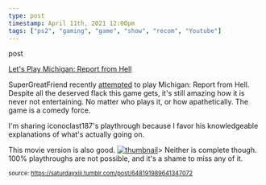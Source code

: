 ```yaml
---
type: post
timestamp: April 11th, 2021 12:00pm
tags: ["ps2", "gaming", "game", "show", "recom", "Youtube"]
---
```

post

<p class="npf_link" data-npf="{&quot;type&quot;:&quot;link&quot;,&quot;url&quot;:&quot;https://href.li/?http://www.youtube.com/playlist?list=PL4AF3053BF572C1E5&quot;,&quot;display_url&quot;:&quot;https://href.li/?http://www.youtube.com/playlist?list=PL4AF3053BF572C1E5&quot;,&quot;title&quot;:&quot;Let's Play Michigan: Report from Hell&quot;,&quot;description&quot;:&quot;Let's Play Michigan: Report from Hell&quot;,&quot;site_name&quot;:&quot;YouTube&quot;,&quot;poster&quot;:[{&quot;media_key&quot;:&quot;0591c87632b1fce4feeedadd11a74071:f42bd368b3ccb51d-6b&quot;,&quot;type&quot;:&quot;image/jpeg&quot;,&quot;width&quot;:168,&quot;height&quot;:94}]}"><a href="https://href.li/?http://www.youtube.com/playlist?list=PL4AF3053BF572C1E5" target="_blank">Let's Play Michigan: Report from Hell</a>

SuperGreatFriend recently <a href="https://www.youtube.com/watch?v=X-EyBetqar0" target="_blank">attempted</a> to play Michigan: Report from Hell.  Despite all the deserved flack this game gets, it's still amazing how it is never not entertaining.  No matter who plays it, or how apathetically.  The game is a comedy force.

I'm sharing iconoclast187's playthrough because I favor his knowledgeable explanations of what's actually going on.

This movie version is also good.
[![thumbnail](http://i3.ytimg.com/vi/-nLO2kz2Txs/maxresdefault.jpg)](https://www.youtube.com/watch?v=-nLO2kz2Txs)>
Neither is complete though.  100% playthroughs are not possible, and it's a shame to miss any of it.

      
      
      
      
      
      
  
<small>source: https://saturdayxiii.tumblr.com/post/648191989641347072</small>